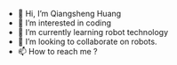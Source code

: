 - 👋 Hi, I’m Qiangsheng Huang
- 👀 I’m interested in coding
- 🌱 I’m currently learning robot technology
- 💞️ I’m looking to collaborate on robots.
- 📫 How to reach me ?

<!---
huangqiangsheng/huangqiangsheng is a ✨ special ✨ repository because its `README.md` (this file) appears on your GitHub profile.
You can click the Preview link to take a look at your changes.
--->
